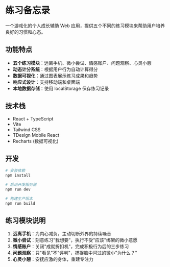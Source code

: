 # 练习备忘录

一个游戏化的个人成长辅助 Web 应用，提供五个不同的练习模块来帮助用户培养良好的习惯和心态。

## 功能特点

- **五个练习模块**：远离手机、微小尝试、情感账户、问题观察、心灵小憩
- **动态计分系统**：根据用户行为自动计算得分
- **数据可视化**：通过图表展示练习成果和趋势
- **响应式设计**：支持移动端和桌面端
- **本地数据存储**：使用 localStorage 保存练习记录

## 技术栈

- React + TypeScript
- Vite
- Tailwind CSS
- TDesign Mobile React
- Recharts (数据可视化)

## 开发

```bash
# 安装依赖
npm install

# 启动开发服务器
npm run dev

# 构建生产版本
npm run build
```

## 练习模块说明

1. **远离手机**：为内心减负，主动切断外界的持续噪音
2. **微小尝试**：刻意练习"我想要"，执行不受"应该"绑架的微小意愿
3. **情感账户**：关闭"成就折扣机"，完成积极行为后的三步练习
4. **问题观察**：只"看见"不"评判"，捕捉脑中闪过的微小"为什么？"
5. **心灵小憩**：安抚应激的身体，重建专注力
